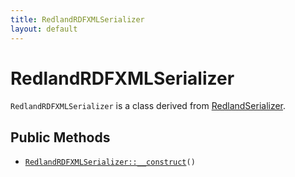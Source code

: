 ```yaml
---
title: RedlandRDFXMLSerializer
layout: default
---
```


# RedlandRDFXMLSerializer

<code>RedlandRDFXMLSerializer</code> is a class derived from <a href="RedlandSerializer">RedlandSerializer</a>.

## Public Methods

* <code><a href="RedlandRDFXMLSerializer%3A%3A__construct">RedlandRDFXMLSerializer::__construct</a>()</code>


